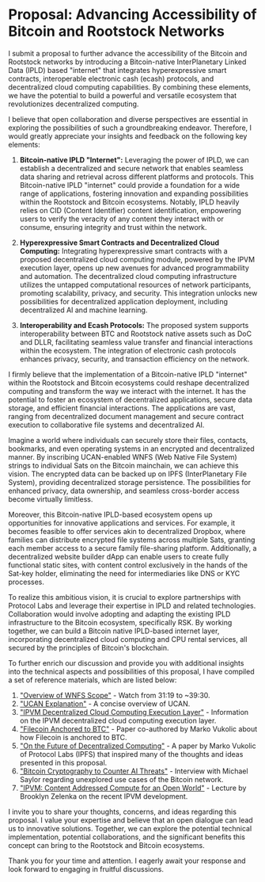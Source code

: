 # Proposal: Advancing Accessibility of Bitcoin and Rootstock Networks

I submit a proposal to further advance the accessibility of the Bitcoin and Rootstock networks by introducing a Bitcoin-native InterPlanetary Linked Data (IPLD) based "internet" that integrates hyperexpressive smart contracts, interoperable electronic cash (ecash) protocols, and decentralized cloud computing capabilities. By combining these elements, we have the potential to build a powerful and versatile ecosystem that revolutionizes decentralized computing.

I believe that open collaboration and diverse perspectives are essential in exploring the possibilities of such a groundbreaking endeavor. Therefore, I would greatly appreciate your insights and feedback on the following key elements:

1. **Bitcoin-native IPLD "Internet":** Leveraging the power of IPLD, we can establish a decentralized and secure network that enables seamless data sharing and retrieval across different platforms and protocols. This Bitcoin-native IPLD "internet" could provide a foundation for a wide range of applications, fostering innovation and expanding possibilities within the Rootstock and Bitcoin ecosystems. Notably, IPLD heavily relies on CID (Content Identifier) content identification, empowering users to verify the veracity of any content they interact with or consume, ensuring integrity and trust within the network.

2. **Hyperexpressive Smart Contracts and Decentralized Cloud Computing:** Integrating hyperexpressive smart contracts with a proposed decentralized cloud computing module, powered by the IPVM execution layer, opens up new avenues for advanced programmability and automation. The decentralized cloud computing infrastructure utilizes the untapped computational resources of network participants, promoting scalability, privacy, and security. This integration unlocks new possibilities for decentralized application deployment, including decentralized AI and machine learning.

3. **Interoperability and Ecash Protocols:** The proposed system supports interoperability between BTC and Rootstock native assets such as DoC and DLLR, facilitating seamless value transfer and financial interactions within the ecosystem. The integration of electronic cash protocols enhances privacy, security, and transaction efficiency on the network.

I firmly believe that the implementation of a Bitcoin-native IPLD "internet" within the Rootstock and Bitcoin ecosystems could reshape decentralized computing and transform the way we interact with the internet. It has the potential to foster an ecosystem of decentralized applications, secure data storage, and efficient financial interactions. The applications are vast, ranging from decentralized document management and secure contract execution to collaborative file systems and decentralized AI.

Imagine a world where individuals can securely store their files, contacts, bookmarks, and even operating systems in an encrypted and decentralized manner. By inscribing UCAN-enabled WNFS (Web Native File System) strings to individual Sats on the Bitcoin mainchain, we can achieve this vision. The encrypted data can be backed up on IPFS (InterPlanetary File System), providing decentralized storage persistence. The possibilities for enhanced privacy, data ownership, and seamless cross-border access become virtually limitless.

Moreover, this Bitcoin-native IPLD-based ecosystem opens up opportunities for innovative applications and services. For example, it becomes feasible to offer services akin to decentralized Dropbox, where families can distribute encrypted file systems across multiple Sats, granting each member access to a secure family file-sharing platform. Additionally, a decentralized website builder dApp can enable users to create fully functional static sites, with content control exclusively in the hands of the Sat-key holder, eliminating the need for intermediaries like DNS or KYC processes.

To realize this ambitious vision, it is crucial to explore partnerships with Protocol Labs and leverage their expertise in IPLD and related technologies. Collaboration would involve adopting and adapting the existing IPLD infrastructure to the Bitcoin ecosystem, specifically RSK. By working together, we can build a Bitcoin native IPLD-based internet layer, incorporating decentralized cloud computing and CPU rental services, all secured by the principles of Bitcoin's blockchain.

To further enrich our discussion and provide you with additional insights into the technical aspects and possibilities of this proposal, I have compiled a set of reference materials, which are listed below:

1. ["Overview of WNFS Scope"](https://youtu.be/-S95I-O1MXo?t=1879) - Watch from 31:19 to ~39:30.
2. ["UCAN Explanation"](https://youtu.be/7OznUYYhC1o?t=244) - A concise overview of UCAN.
3. ["IPVM Decentralized Cloud Computing Execution Layer"](https://www.youtube.com/watch?v=BFAMy5-VHak) - Information on the IPVM decentralized cloud computing execution layer.
4. ["Filecoin Anchored to BTC"](https://dl.acm.org/doi/pdf/10.1145/3560829.3563563) - Paper co-authored by Marko Vukolic about how Filecoin is anchored to BTC.
5. ["On the Future of Decentralized Computing"](https://research.protocol.ai/publications/on-the-future-of-decentralized-computing/vukolic2021.pdf) - A paper by Marko Vukolic of Protocol Labs (IPFS) that inspired many of the thoughts and ideas presented in this proposal.
6. ["Bitcoin Cryptography to Counter AI Threats"](https://www.youtube.com/watch?v=BFCnA5OjrEE) - Interview with Michael Saylor regarding unexplored use cases of the Bitcoin network.
7. ["IPVM: Content Addressed Compute for an Open World"](https://youtu.be/jhtEYr3ORfk?t=572) - Lecture by Brooklyn Zelenka on the recent IPVM development.

I invite you to share your thoughts, concerns, and ideas regarding this proposal. I value your expertise and believe that an open dialogue can lead us to innovative solutions. Together, we can explore the potential technical implementation, potential collaborations, and the significant benefits this concept can bring to the Rootstock and Bitcoin ecosystems.

Thank you for your time and attention. I eagerly await your response and look forward to engaging in fruitful discussions.
